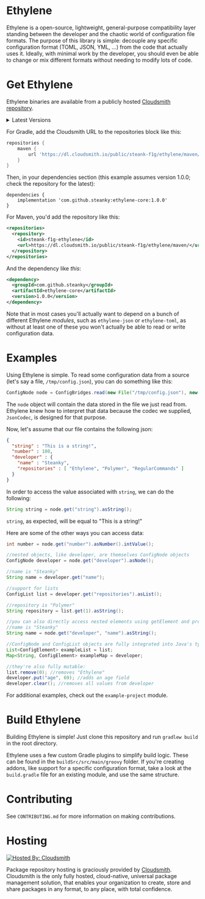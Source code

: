 # Ethylene

Ethylene is a open-source, lightweight, general-purpose compatibility layer standing between the developer and the chaotic world of configuration file formats. The purpose of this library is simple: decouple any specific configuration format (TOML, JSON, YML, ...) from the code that actually uses it. Ideally, with minimal work by the developer, you should even be able to change or mix different formats without needing to modify lots of code. 

# Get Ethylene

Ethylene binaries are available from a publicly hosted [Cloudsmith repository](https://cloudsmith.io/~steank-f1g/repos/ethylene/packages/).

<details>
  <summary>Latest Versions</summary>
  <ul>
    <li>
      <b>
        ethylene-core <br/> <a href="https://cloudsmith.io/~steank-f1g/repos/ethylene/packages/detail/maven/ethylene-core/latest/a=noarch;xg=com.github.steanky/"><img src="https://api-prd.cloudsmith.io/v1/badges/version/steank-f1g/ethylene/maven/ethylene-core/latest/a=noarch;xg=com.github.steanky/?render=true&show_latest=true" alt="Latest version of 'ethylene-core' @ Cloudsmith" /></a>
      </b>
    </li>
    <li>
      <b>
        ethylene-json <br/> <a href="https://cloudsmith.io/~steank-f1g/repos/ethylene/packages/detail/maven/ethylene-json/latest/a=noarch;xg=com.github.steanky/"><img src="https://api-prd.cloudsmith.io/v1/badges/version/steank-f1g/ethylene/maven/ethylene-json/latest/a=noarch;xg=com.github.steanky/?render=true&show_latest=true" alt="Latest version of 'ethylene-json' @ Cloudsmith" /></a>
      </b>
    </li>
    <li>
      <b>
        ethylene-toml <br/> <a href="https://cloudsmith.io/~steank-f1g/repos/ethylene/packages/detail/maven/ethylene-toml/latest/a=noarch;xg=com.github.steanky/"><img src="https://api-prd.cloudsmith.io/v1/badges/version/steank-f1g/ethylene/maven/ethylene-toml/latest/a=noarch;xg=com.github.steanky/?render=true&show_latest=true" alt="Latest version of 'ethylene-toml' @ Cloudsmith" /></a>
      </b>
    </li>
    <li>
      <b>
        ethylene-hjson <br/> <a href="https://cloudsmith.io/~steank-f1g/repos/ethylene/packages/detail/maven/ethylene-hjson/latest/a=noarch;xg=com.github.steanky/"><img src="https://api-prd.cloudsmith.io/v1/badges/version/steank-f1g/ethylene/maven/ethylene-hjson/latest/a=noarch;xg=com.github.steanky/?render=true&show_latest=true" alt="Latest version of 'ethylene-hjson' @ Cloudsmith" /></a>
      </b>
    </li>
    <li>
      <b>
        ethylene-yaml <br/> <a href="https://cloudsmith.io/~steank-f1g/repos/ethylene/packages/detail/maven/ethylene-yaml/latest/a=noarch;xg=com.github.steanky/"><img src="https://api-prd.cloudsmith.io/v1/badges/version/steank-f1g/ethylene/maven/ethylene-yaml/latest/a=noarch;xg=com.github.steanky/?render=true&show_latest=true" alt="Latest version of 'ethylene-yaml' @ Cloudsmith" /></a>
      </b>
    </li>
  </ul>
</details>

For Gradle, add the Cloudsmith URL to the repositories block like this:

```groovy
repositories {
    maven {
        url 'https://dl.cloudsmith.io/public/steank-f1g/ethylene/maven/'
    }
}
```

Then, in your dependencies section (this example assumes version 1.0.0; check the repository for the latest):

```
dependencies {
    implementation 'com.github.steanky:ethylene-core:1.0.0'
}
```

For Maven, you'd add the repository like this:
```xml
<repositories>
  <repository>
    <id>steank-f1g-ethylene</id>
    <url>https://dl.cloudsmith.io/public/steank-f1g/ethylene/maven/</url>
  </repository>
</repositories>
```

And the dependency like _this_:
```xml
<dependency>
  <groupId>com.github.steanky</groupId>
  <artifactId>ethylene-core</artifactId>
  <version>1.0.0</version>
</dependency>
```

Note that in most cases you'll actually want to depend on a bunch of different Ethylene _modules_, such as `ethylene-json` or `ethylene-toml`, as without at least one of these you won't actually be able to read or write configuration data.

# Examples

Using Ethylene is simple. To read some configuration data from a source (let's say a file, `/tmp/config.json`), you can do something like this:

```java
ConfigNode node = ConfigBridges.read(new File("/tmp/config.json"), new JsonCodec()).asNode();
```

The `node` object will contain the data stored in the file we just read from. Ethylene knew how to interpret that data because the codec we supplied, `JsonCodec`, is designed for that purpose.

Now, let's assume that our file contains the following json:

```json
{
  "string" : "This is a string!",
  "number" : 100,
  "developer" : {
    "name" : "Steanky",
    "repositories" : [ "Ethylene", "Polymer", "RegularCommands" ]
  }
}
```

In order to access the value associated with `string`, we can do the following:

```java
String string = node.get("string").asString();
```

`string`, as expected, will be equal to "This is a string!"

Here are some of the other ways you can access data:

```java
int number = node.get("number").asNumber().intValue();

//nested objects, like developer, are themselves ConfigNode objects
ConfigNode developer = node.get("developer").asNode();

//name is "Steanky"
String name = developer.get("name");

//support for lists
ConfigList list = developer.get("repositories").asList();

//repository is "Polymer"
String repository = list.get(1).asString();

//you can also directly access nested elements using getElement and providing a "path" of keys
//name is "Steanky"
String name = node.get("developer", "name").asString();

//ConfigNode and ConfigList objects are fully integrated into Java's type system:
List<ConfigElement> exampleList = list;
Map<String, ConfigElement> exampleMap = developer;

//they're also fully mutable:
list.remove(0); //removes "Ethylene"
developer.put("age", 69); //adds an age field
developer.clear(); //removes all values from developer
```

For additional examples, check out the `example-project` module.

# Build Ethylene

Building Ethylene is simple! Just clone this repository and run `gradlew build` in the root directory. 

Ethylene uses a few custom Gradle plugins to simplify build logic. These can be found in the `buildSrc/src/main/groovy` folder. If you're creating addons, like support for a specific configuration format, take a look at the `build.gradle` file for an existing module, and use the same structure.

# Contributing

See `CONTRIBUTING.md` for more information on making contributions.

# Hosting

[![Hosted By: Cloudsmith](https://img.shields.io/badge/OSS%20hosting%20by-cloudsmith-blue?logo=cloudsmith&style=for-the-badge)](https://cloudsmith.com)

Package repository hosting is graciously provided by  [Cloudsmith](https://cloudsmith.com). 
Cloudsmith is the only fully hosted, cloud-native, universal package management solution, that enables your organization to create, store and share packages in any format, to any place, with total confidence.
